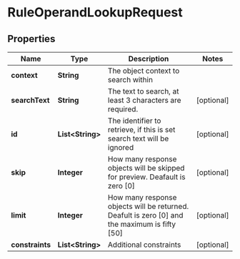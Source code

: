 

# RuleOperandLookupRequest


## Properties

Name | Type | Description | Notes
------------ | ------------- | ------------- | -------------
**context** | **String** | The object context to search within | 
**searchText** | **String** | The text to search, at least 3 characters are required. |  [optional]
**id** | **List&lt;String&gt;** | The identifier to retrieve, if this is set search text will be ignored |  [optional]
**skip** | **Integer** | How many response objects will be skipped for preview. Deafault is zero [0] |  [optional]
**limit** | **Integer** | How many response objects will be returned. Deafult is zero [0] and the maximum is fifty [50] |  [optional]
**constraints** | **List&lt;String&gt;** | Additional constraints |  [optional]



